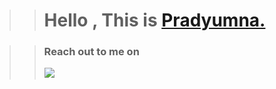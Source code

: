 


>><h1 align="left">Hello , This is <a href="https://bit.ly/3Dl19Ko">Pradyumna.</a></h1>


>> <p align="left"> <h3>Reach out to me on </h3> <a href="https://bit.ly/3gBSj12"><img src="https://img.shields.io/badge/linkedin-%230077B5.svg?&style=for-the-badge&logo=linkedin&logoColor=white" /></a>&nbsp;&nbsp;&nbsp;&nbsp;
  </p> 




